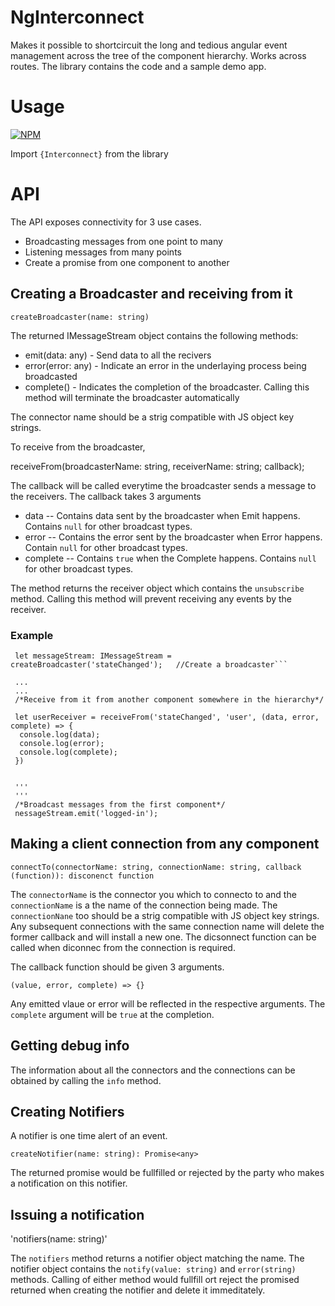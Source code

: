 # NgInterconnect

Makes it possible to shortcircuit the long and tedious angular event management across the tree of the component hierarchy.  Works across routes. The library contains the code and a sample demo app.

# Usage

[![NPM](https://nodei.co/npm/ng-interconnect.png?mini=true)](https://nodei.co/npm/ng-interconnect/)

Import `{Interconnect}` from the library


# API

The API exposes connectivity for 3 use cases.

- Broadcasting messages from one point to many
- Listening messages from many points
- Create a promise from one component to another


## Creating a Broadcaster and receiving from it

`createBroadcaster(name: string)`

The returned IMessageStream object contains the following methods:

- emit(data: any) - Send data to all the recivers
- error(error: any) - Indicate an error in the underlaying process being broadcasted
- complete() - Indicates the completion of the broadcaster. Calling this method will terminate the broadcaster automatically

The connector name should be a strig compatible with JS object key strings.

To receive from the broadcaster, 

receiveFrom(broadcasterName: string, receiverName: string; callback);

The callback will be called everytime the broadcaster sends a message to the receivers. The callback takes 3 arguments

- data  -- Contains data sent by the broadcaster when Emit happens. Contains `null` for other broadcast types.
- error -- Contains the error sent by the broadcaster when Error happens. Contain `null` for other broadcast types.
- complete -- Contains `true` when the Complete happens. Contains `null` for other broadcast types.

The method returns the receiver object which contains the `unsubscribe` method. Calling this method will prevent receiving any events by the receiver.

### Example

```
 let messageStream: IMessageStream = createBroadcaster('stateChanged');   //Create a broadcaster```
 
 ...
 ...
 /*Receive from it from another component somewhere in the hierarchy*/
 
 let userReceiver = receiveFrom('stateChanged', 'user', (data, error, complete) => {
  console.log(data);
  console.log(error);
  console.log(complete);
 })
 
 
 '''
 '''
 /*Broadcast messages from the first component*/
 nessageStream.emit('logged-in');
 ```
 
 

## Making a client connection from any component

`connectTo(connectorName: string, connectionName: string, callback (function)): disconenct function`

The `connectorName` is the connector you which to connecto to and the `connectionName` is a the name of the connection being made. The `connectionNane` too should be a strig compatible with JS object key strings. Any subsequent connections with the same connection name will delete the former callback and will install a new one. The dicsonnect function can be called when diconnec from the connection is required.

The callback function should be given 3 arguments.

`(value, error, complete) => {}`

Any emitted vlaue or error will be reflected in the respective arguments. The `complete` argument will be `true` at the completion.


## Getting debug info
The information about all the connectors and the connections can be obtained by calling the `info` method.



## Creating Notifiers

A notifier is one time alert of an event. 

`createNotifier(name: string): Promise<any>`

The returned promise would be fullfilled or rejected by the party who makes a notification on this notifier.


## Issuing a notification

'notifiers(name: string)'

The `notifiers` method returns a notifier object matching the name. The notifier object contains the `notify(value: string)` and `error(string)` methods. Calling of either method would fullfill ort reject the promised returned when creating the notifier and delete it immeditately.

